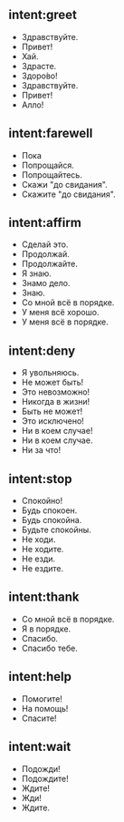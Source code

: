 ## intent:greet
- Здравствуйте.
- Привет!
- Хай.
- Здрасте.
- Здоро́во!
- Здравствуйте.
- Привет!
- Алло!

## intent:farewell
- Пока
- Попрощайся.
- Попрощайтесь.
- Скажи "до свидания".
- Скажите "до свидания".

## intent:affirm
- Сделай это.
- Продолжай.
- Продолжайте.
- Я знаю.
- Знамо дело.
- Знаю.
- Со мной всё в порядке.
- У меня всё хорошо.
- У меня всё в порядке.

## intent:deny
- Я увольняюсь.
- Не может быть!
- Это невозможно!
- Никогда в жизни!
- Быть не может!
- Это исключено!
- Ни в коем случае!
- Ни в коем случае.
- Ни за что!

## intent:stop
- Спокойно!
- Будь спокоен.
- Будь спокойна.
- Будьте спокойны.
- Не ходи.
- Не ходите.
- Не езди.
- Не ездите.

## intent:thank
- Со мной всё в порядке.
- Я в порядке.
- Спасибо.
- Спасибо тебе.

## intent:help
- Помогите!
- На помощь!
- Спасите!

## intent:wait
- Подожди!
- Подождите!
- Ждите!
- Жди!
- Ждите.
